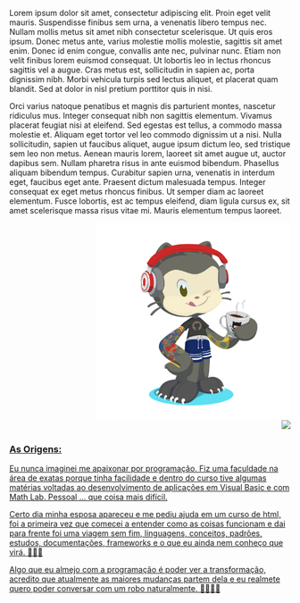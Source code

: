 
<div display="inline-block">
  <div align="left" width="300px">
    <p align="left">Lorem ipsum dolor sit amet, consectetur adipiscing elit. Proin eget velit mauris. Suspendisse finibus sem urna, a venenatis libero tempus nec. Nullam mollis metus sit amet nibh consectetur scelerisque. Ut quis eros ipsum. Donec metus ante, varius molestie mollis molestie, sagittis sit amet enim. Donec id enim congue, convallis ante nec, pulvinar nunc. Etiam non velit finibus lorem euismod consequat. Ut lobortis leo in lectus rhoncus sagittis vel a augue. Cras metus est, sollicitudin in sapien ac, porta dignissim nibh. Morbi vehicula turpis sed lectus aliquet, et placerat quam blandit. Sed at dolor in nisl pretium porttitor quis in nisi.</p>

  <p align="left">Orci varius natoque penatibus et magnis dis parturient montes, nascetur ridiculus mus. Integer consequat nibh non sagittis elementum. Vivamus placerat feugiat nisi at eleifend. Sed egestas est tellus, a commodo massa molestie et. Aliquam eget tortor vel leo commodo dignissim ut a nisi. Nulla sollicitudin, sapien ut faucibus aliquet, augue ipsum dictum leo, sed tristique sem leo non metus. Aenean mauris lorem, laoreet sit amet augue ut, auctor dapibus sem. Nullam pharetra risus in ante euismod bibendum. Phasellus aliquam bibendum tempus. Curabitur sapien urna, venenatis in interdum eget, faucibus eget ante. Praesent dictum malesuada tempus. Integer consequat ex eget metus rhoncus finibus. Ut semper diam ac laoreet elementum. Fusce lobortis, est ac tempus eleifend, diam ligula cursus ex, sit amet scelerisque massa risus vitae mi. Mauris elementum tempus laoreet.</p>
  </div>
  <div align="right">
      <img src="https://github.com/ismaelBZ/ismaelBZ/blob/main/octocat-1696444939658.png" width="350"/>
    <div>
      <a href="https://github.com/ismaelBZ">
      <img loading="lazy" height="200" src="https://github-readme-stats.vercel.app/api/top-langs/?username=ismaelBZ&layout=compact&langs_count=7&theme=tokyonight"/>
    </div>
  </div>
</div>


### As Origens:

  Eu nunca imaginei me apaixonar por programação. Fiz uma faculdade na área de exatas porque tinha facilidade e dentro do curso tive algumas matérias voltadas ao desenvolvimento de aplicações em Visual Basic e com Math Lab. Pessoal ... que coisa mais difícil. 
  
  Certo dia minha esposa apareceu e me pediu ajuda em um curso de html, foi a primeira vez que comecei a entender como as coisas funcionam e dai para frente foi uma viagem sem fim, linguagens, conceitos, padrões, estudos, documentações, frameworks e o que eu ainda nem conheço que virá. 🤣🤣🤣
  
  Algo que eu almejo com a programação é poder ver a transformação, acredito que atualmente as maiores mudanças partem dela e eu realmete quero poder conversar com um robo naturalmente. 🤖😅😅😅
